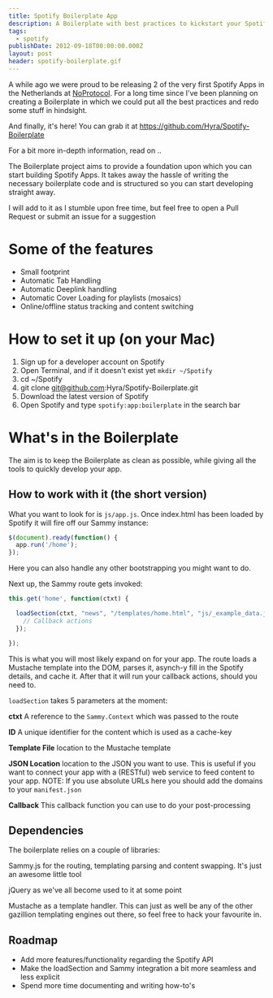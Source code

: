 ```yaml
---
title: Spotify Boilerplate App
description: A Boilerplate with best practices to kickstart your Spotify App
tags:
  - spotify
publishDate: 2012-09-18T00:00:00.000Z
layout: post
header: spotify-boilerplate.gif
---
```


A while ago we were proud to be releasing 2 of the very first Spotify Apps in the Netherlands at [NoProtocol](http://noprotocol.nl "NoProtocol"). For a long time since I've been planning on creating a Boilerplate in which we could put all the best practices and redo some stuff in hindsight.

And finally, it's here! You can grab it at <https://github.com/Hyra/Spotify-Boilerplate>

For a bit more in-depth information, read on ..

The Boilerplate project aims to provide a foundation upon which you can start building Spotify Apps. It takes away the hassle of writing the necessary boilerplate code and is structured so you can start developing straight away.

I will add to it as I stumble upon free time, but feel free to open a Pull Request or submit an issue for a suggestion

# Some of the features

- Small footprint
- Automatic Tab Handling
- Automatic Deeplink handling
- Automatic Cover Loading for playlists (mosaics)
- Online/offline status tracking and content switching

# How to set it up (on your Mac)

1. Sign up for a developer account on Spotify
2. Open Terminal, and if it doesn't exist yet `mkdir ~/Spotify`
3. cd ~/Spotify
4. git clone git@github.com:Hyra/Spotify-Boilerplate.git
5. Download the latest version of Spotify
6. Open Spotify and type `spotify:app:boilerplate` in the search bar

# What's in the Boilerplate

The aim is to keep the Boilerplate as clean as possible, while giving all the tools to quickly develop your app.

## How to work with it (the short version)

What you want to look for is `js/app.js`. Once index.html has been loaded by Spotify it will fire off our Sammy instance:

```javascript
$(document).ready(function() {
  app.run('/home');
});
```

Here you can also handle any other bootstrapping you might want to do.

Next up, the Sammy route gets invoked:

```javascript
this.get('home', function(ctxt) {

  loadSection(ctxt, "news", "/templates/home.html", "js/_example_data.json", function() {
    // Callback actions
  });

});
```

This is what you will most likely expand on for your app. The route loads a Mustache template into the DOM, parses it, asynch-y fill in the Spotify details, and cache it. After that it will run your callback actions, should you need to.

`loadSection` takes 5 parameters at the moment:

**ctxt** A reference to the `Sammy.Context` which was passed to the route

**ID** A unique identifier for the content which is used as a cache-key

**Template File** location to the Mustache template

**JSON Location** location to the JSON you want to use. This is useful if you want to connect your app with a (RESTful) web service to feed content to your app. NOTE: If you use absolute URLs here you should add the domains to your `manifest.json`

**Callback** This callback function you can use to do your post-processing

## Dependencies

The boilerplate relies on a couple of libraries:

Sammy.js for the routing, templating parsing and content swapping. It's just an awesome little tool

jQuery as we've all become used to it at some point

Mustache as a template handler. This can just as well be any of the other gazillion templating engines out there, so feel free to hack your favourite in.

## Roadmap

- Add more features/functionality regarding the Spotify API
- Make the loadSection and Sammy integration a bit more seamless and less explicit
- Spend more time documenting and writing how-to's
